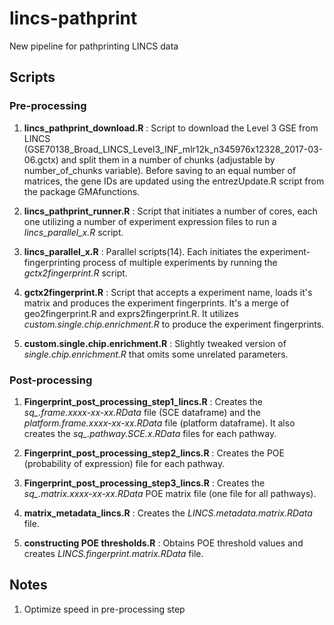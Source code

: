 # lincs-pathprint
New pipeline for pathprinting LINCS data

## Scripts

### Pre-processing

1. **lincs_pathprint_download.R** : Script to download the Level 3 GSE from LINCS (GSE70138_Broad_LINCS_Level3_INF_mlr12k_n345976x12328_2017-03-06.gctx) and split them in a number of chunks (adjustable by number_of_chunks variable). Before saving to an equal number of matrices, the gene IDs are updated using the entrezUpdate.R script from the package GMAfunctions. 

2. **lincs_pathprint_runner.R** : Script that initiates a number of cores, each one utilizing a number of experiment expression files to run a *lincs_parallel_x.R* script.

3. **lincs_parallel_x.R** : Parallel scripts(14). Each initiates the experiment-fingerprinting process of multiple experiments by running the *gctx2fingerprint.R* script.


3. **gctx2fingerprint.R** : Script that accepts a experiment name, loads it's matrix and produces the experiment fingerprints. It's a merge of geo2fingerprint.R and exprs2fingerprint.R. It utilizes *custom.single.chip.enrichment.R* to produce the experiment fingerprints.

4. **custom.single.chip.enrichment.R** : Slightly tweaked version of *single.chip.enrichment.R* that omits some unrelated parameters.

### Post-processing

1. **Fingerprint_post_processing_step1_lincs.R** :  Creates the *sq_.frame.xxxx-xx-xx.RData* file (SCE dataframe) and the *platform.frame.xxxx-xx-xx.RData* file (platform dataframe). It also creates the *sq_.pathway.SCE.x.RData* files for each pathway.

2. **Fingerprint_post_processing_step2_lincs.R** :  Creates the POE (probability of expression) file for each pathway. 

3. **Fingerprint_post_processing_step3_lincs.R** :  Creates the *sq_.matrix.xxxx-xx-xx.RData* POE matrix file (one file for all pathways). 

4. **matrix_metadata_lincs.R** : Creates the *LINCS.metadata.matrix.RData* file.
 
5. **constructing POE thresholds.R** : Obtains POE threshold values and creates *LINCS.fingerprint.matrix.RData* file.


## Notes

1. Optimize speed in pre-processing step